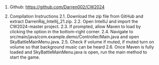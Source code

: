 1. Github: https://github.com/Darren002/CW2024

2. Compilation Instructions
    2.1. Download the zip file from GitHub and extract DarrenRaj_Intellij_21.zip.
    2.2. Open IntelliJ and import the CW2024-master project.
    2.3. If prompted, allow Maven to load by clicking the option in the bottom-right corner.
    2.4. Navigate to src/main/java/com.example.demo/Controller/Main.java and open SkyBattleMainMenu.java.
    2.5. Check if volume if muted, if muted turn on volume so that background music can be heard 
    2.6. Once Maven is fully loaded and SkyBattleMainMenu.java is open, run the main method to start the game.
